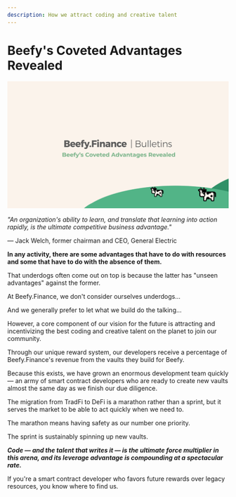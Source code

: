 ```yaml
---
description: How we attract coding and creative talent
---
```


# Beefy's Coveted Advantages Revealed

![](../.gitbook/assets/bulletin-beefys-coveted-advantages-revealed.png)

_"An organization's ability to learn, and translate that learning into action rapidly, is the ultimate competitive business advantage."_

— Jack Welch, former chairman and CEO, General Electric

**In any activity, there are some advantages that have to do with resources and some that have to do with the absence of them.**

That underdogs often come out on top is because the latter has "unseen advantages" against the former.

At Beefy.Finance, we don't consider ourselves underdogs…

And we generally prefer to let what we build do the talking…

However, a core component of our vision for the future is attracting and incentivizing the best coding and creative talent on the planet to join our community.

Through our unique reward system, our developers receive a percentage of Beefy.Finance's revenue from the vaults they build for Beefy.

Because this exists, we have grown an enormous development team quickly — an army of smart contract developers who are ready to create new vaults almost the same day as we finish our due diligence.

The migration from TradFi to DeFi is a marathon rather than a sprint, but it serves the market to be able to act quickly when we need to.

The marathon means having safety as our number one priority.

The sprint is sustainably spinning up new vaults.

_**Code — and the talent that writes it — is the ultimate force multiplier in this arena, and its leverage advantage is compounding at a spectacular rate.**_

If you're a smart contract developer who favors future rewards over legacy resources, you know where to find us.

